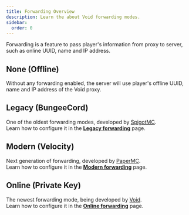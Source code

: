 ```yaml
---
title: Forwarding Overview
description: Learn the about Void forwarding modes.
sidebar:
  order: 0
---
```


Forwarding is a feature to pass player's information from proxy to server, such as online UUID, name and IP address.  

## None (Offline)
Without any forwarding enabled, the server will use player's offline UUID, name and IP address of the Void proxy.

## Legacy (BungeeCord)
One of the oldest forwarding modes, developed by [SpigotMC](https://github.com/SpigotMC/BungeeCord).  
Learn how to configure it in the [**Legacy forwarding**](../legacy) page.

## Modern (Velocity)
Next generation of forwarding, developed by [PaperMC](https://docs.papermc.io/velocity/player-information-forwarding/).  
Learn how to configure it in the [**Modern forwarding**](../modern) page.

## Online (Private Key)
The newest forwarding mode, being developed by [Void](https://github.com/caunt/Void).  
Learn how to configure it in the [**Online forwarding**](../online) page.